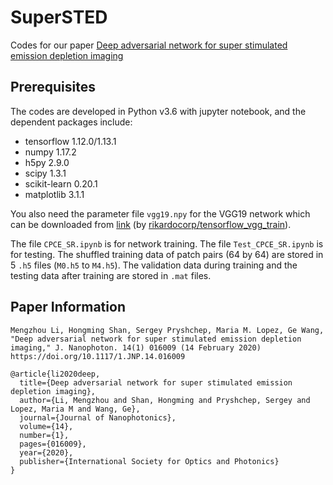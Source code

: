 # SuperSTED
Codes for our paper [Deep adversarial network for super stimulated emission depletion imaging](https://doi.org/10.1117/1.JNP.14.016009)

## Prerequisites
The codes are developed in Python v3.6 with jupyter notebook, and the dependent packages include:
* tensorflow 1.12.0/1.13.1
* numpy 1.17.2
* h5py 2.9.0
* scipy 1.3.1
* scikit-learn 0.20.1
* matplotlib 3.1.1

You also need the parameter file `vgg19.npy` for the VGG19 network which can be downloaded from [link](https://www.dropbox.com/s/691wtp4oq5ip38p/vgg19.npy) (by [rikardocorp/tensorflow_vgg_train](https://github.com/rikardocorp/tensorflow_vgg_train)).

The file `CPCE_SR.ipynb` is for network training. The file `Test_CPCE_SR.ipynb` is for testing.
The shuffled training data of patch pairs (64 by 64) are stored in 5 `.h5` files (`M0.h5` to `M4.h5`). The validation data during training and the testing data after training are stored in `.mat` files.


## Paper Information
```
Mengzhou Li, Hongming Shan, Sergey Pryshchep, Maria M. Lopez, Ge Wang, "Deep adversarial network for super stimulated emission depletion imaging," J. Nanophoton. 14(1) 016009 (14 February 2020) https://doi.org/10.1117/1.JNP.14.016009
```

```
@article{li2020deep,
  title={Deep adversarial network for super stimulated emission depletion imaging},
  author={Li, Mengzhou and Shan, Hongming and Pryshchep, Sergey and Lopez, Maria M and Wang, Ge},
  journal={Journal of Nanophotonics},
  volume={14},
  number={1},
  pages={016009},
  year={2020},
  publisher={International Society for Optics and Photonics}
}
```

